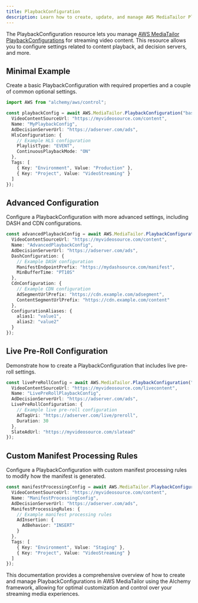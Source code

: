 ```yaml
---
title: PlaybackConfiguration
description: Learn how to create, update, and manage AWS MediaTailor PlaybackConfigurations using Alchemy Cloud Control.
---
```


The PlaybackConfiguration resource lets you manage [AWS MediaTailor PlaybackConfigurations](https://docs.aws.amazon.com/mediatailor/latest/userguide/) for streaming video content. This resource allows you to configure settings related to content playback, ad decision servers, and more.

## Minimal Example

Create a basic PlaybackConfiguration with required properties and a couple of common optional settings.

```ts
import AWS from "alchemy/aws/control";

const playbackConfig = await AWS.MediaTailor.PlaybackConfiguration("basicPlaybackConfig", {
  VideoContentSourceUrl: "https://myvideosource.com/content",
  Name: "MyPlaybackConfig",
  AdDecisionServerUrl: "https://adserver.com/ads",
  HlsConfiguration: {
    // Example HLS configuration
    PlaylistType: "EVENT",
    ContinuousPlaybackMode: "ON"
  },
  Tags: [
    { Key: "Environment", Value: "Production" },
    { Key: "Project", Value: "VideoStreaming" }
  ]
});
```

## Advanced Configuration

Configure a PlaybackConfiguration with more advanced settings, including DASH and CDN configurations.

```ts
const advancedPlaybackConfig = await AWS.MediaTailor.PlaybackConfiguration("advancedPlaybackConfig", {
  VideoContentSourceUrl: "https://myvideosource.com/content",
  Name: "AdvancedPlaybackConfig",
  AdDecisionServerUrl: "https://adserver.com/ads",
  DashConfiguration: {
    // Example DASH configuration
    ManifestEndpointPrefix: "https://mydashsource.com/manifest",
    MinBufferTime: "PT10S"
  },
  CdnConfiguration: {
    // Example CDN configuration
    AdSegmentUrlPrefix: "https://cdn.example.com/adsegment",
    ContentSegmentUrlPrefix: "https://cdn.example.com/content"
  },
  ConfigurationAliases: {
    alias1: "value1",
    alias2: "value2"
  }
});
```

## Live Pre-Roll Configuration

Demonstrate how to create a PlaybackConfiguration that includes live pre-roll settings.

```ts
const livePreRollConfig = await AWS.MediaTailor.PlaybackConfiguration("livePreRollConfig", {
  VideoContentSourceUrl: "https://myvideosource.com/livecontent",
  Name: "LivePreRollPlaybackConfig",
  AdDecisionServerUrl: "https://adserver.com/ads",
  LivePreRollConfiguration: {
    // Example live pre-roll configuration
    AdTagUri: "https://adserver.com/live/preroll",
    Duration: 30
  },
  SlateAdUrl: "https://myvideosource.com/slatead"
});
```

## Custom Manifest Processing Rules

Configure a PlaybackConfiguration with custom manifest processing rules to modify how the manifest is generated.

```ts
const manifestProcessingConfig = await AWS.MediaTailor.PlaybackConfiguration("manifestProcessingConfig", {
  VideoContentSourceUrl: "https://myvideosource.com/content",
  Name: "ManifestProcessingConfig",
  AdDecisionServerUrl: "https://adserver.com/ads",
  ManifestProcessingRules: {
    // Example manifest processing rules
    AdInsertion: {
      AdBehavior: "INSERT"
    }
  },
  Tags: [
    { Key: "Environment", Value: "Staging" },
    { Key: "Project", Value: "VideoStreaming" }
  ]
});
``` 

This documentation provides a comprehensive overview of how to create and manage PlaybackConfigurations in AWS MediaTailor using the Alchemy framework, allowing for optimal customization and control over your streaming media experiences.